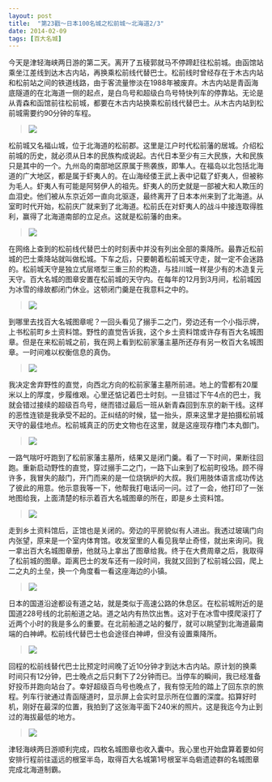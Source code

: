 ```yaml
---
layout: post
title:  "第23戳～日本100名城之松前城～北海道2/3"
date: 2014-02-09
tags: [百大名城]
---
```


今天是津轻海峡两日游的第二天。离开了五稜郭就马不停蹄赶往松前城。由函馆站乘坐江差线到达木古内站，再换乘松前线代替巴士。松前线时曾经存在于木古内站和松前站之间的铁道线路，由于客流量惨淡在1988年被废弃。木古内站是青函海底隧道的在北海道一侧的起点，是白鸟号和超级白鸟号特快列车的停靠站。无论是从青森和函馆前往松前城，都要在木古内站换乘松前线代替巴士。从木古内站到松前城需要约90分钟的车程。

> <img src="{{ site.baseurl }}/assets/oshiro/003/matsumaejou-001.jpg">

松前城又名福山城，位于北海道的松前郡。这里是江户时代松前藩的居城。介绍松前城的历史，就必须从日本的民族构成说起。古代日本至少有三大民族，大和民族只是其中的一个。九州岛的南部地区原属于熊袭族，即隼人。在福岛以北包括北海道的广大地区，都是属于虾夷人的。在山海经倭王武上表中记载了虾夷人，但被称为毛人。虾夷人有可能是阿努伊人的祖先。虾夷人的历史就是一部被大和人欺压的血泪史。他们被从东京近郊一直向北驱逐，最终离开了日本本州来到了北海道。从室町时代开始，松前庆广就来到了北海道。松前氏在对虾夷人的战斗中接连取得胜利，赢得了北海道南部的立足点。这就是松前藩的由来。

> <img src="{{ site.baseurl }}/assets/oshiro/003/matsumaejou-002.jpg">

在网络上查到的松前线代替巴士的时刻表中并没有列出全部的乘降所。最靠近松前城的巴士乘降站就叫做松城。下车之后，只要朝着松前城天守走，就一定不会迷路的。松前城天守是独立式层塔型三重三阶的构造，与挂川城一样是少有的木造复元天守。百大名城的图章安置在松前城的天守内。在每年的12月到3月间，松前城因为冰雪的缘故都闭门休业。这顿闭门羹是在我意料之中的。

> <img src="{{ site.baseurl }}/assets/oshiro/003/matsumaejou-003.jpg">

到哪里去找百大名城图章呢？一回头看见了搦手二之门，旁边还有一个小指示牌，上书松前町乡土资料馆。野性的直觉告诉我，这个乡土资料馆或许存有百大名城图章。但是在来松前城之前，我在网上看到松前家藩主墓所还存有另一枚百大名城图章。一时间难以权衡信息的真伪。

> <img src="{{ site.baseurl }}/assets/oshiro/003/matsumaejou-004.jpg">

我决定舍弃野性的直觉，向西北方向的松前家藩主墓所前进。地上的雪都有20厘米以上的厚度，步履维艰。心里还惦记着巴士时刻。一旦错过下午4点的巴士，我就会错过接续的超级百鸟号，继而错过最后一班从新青森回到东京的新干线。这样的恶性连锁是我承受不起的。正纠结的时候，猛一抬头，原来这里才是拍摄松前城天守的最佳地点。松前城真正的历史文物也在这里，就是这座现存橹门本丸御门。

> <img src="{{ site.baseurl }}/assets/oshiro/003/matsumaejou-005.jpg">

一路气喘吁吁跑到了松前家藩主墓所，结果又是闭门羹。看了一下时间，果断往回跑。重新启动野性的直觉，穿过搦手二之门，一路下山来到了松前町役场。顾不得许多，我冒失的敲门，开门而来的是一位烧锅炉的大叔。我们用肢体语言成功传达了彼此的用意。他示意我等一下，他帮我打电话问一问。过了一会，他打印了一张地图给我，上面清楚的标示着百大名城图章的所在，即是乡土资料馆。

> <img src="{{ site.baseurl }}/assets/oshiro/003/matsumaejou-006.jpg">

走到乡土资料馆后，正馆也是关闭的。旁边的平房貌似有人进出。我透过玻璃门向内张望，原来是一个室内体育馆。收发室里的人看见我举止奇怪，就出来询问。我一拿出百大名城图章册，他就马上拿出了图章给我。终于在大费周章之后，我取得了松前城的图章。距离巴士的发车还有一段时间，我就又回到了松前城公园，爬上二之丸的土垒，换一个角度看一看这座海边的小镇。

> <img src="{{ site.baseurl }}/assets/oshiro/003/matsumaejou-007.jpg">

日本的国道沿途都设有道之站，就是类似于高速公路的休息区。在松前城附近的是国道228号线的北前船道之站。道之站内有热饮出售。这对于在冰雪中摸爬滚打了近两个小时的我是多么的重要。在北前船道之站的餐厅，就可以眺望到北海道最南端的白神岬。松前线代替巴士也会途径白神岬，但没有设置乘降所。

> <img src="{{ site.baseurl }}/assets/oshiro/003/matsumaejou-008.jpg">

回程的松前线替代巴士比预定时间晚了近10分钟才到达木古内站。原计划的换乘时间只有12分钟，巴士晚点之后只剩下了2分钟而已。当停车的瞬间，我已经准备好投币并跑向站台了。幸好超级百鸟号也晚点了，我有惊无险的踏上了回东京的旅程。列车行驶通过青函隧道时，显示屏上会实时显示所在位置的深度。掐算好时机，刚好在最深的位置，我拍到了这张海平面下240米的照片。这是我迄今为止到过的海拔最低的地方。

> <img src="{{ site.baseurl }}/assets/oshiro/003/matsumaejou-009.jpg">

津轻海峡两日游顺利完成，四枚名城图章也收入囊中。我心里也开始盘算着要如何安排行程前往遥远的根室半岛，取得百大名城第1号根室半岛砦遗迹群的名城图章完成北海道制霸。
